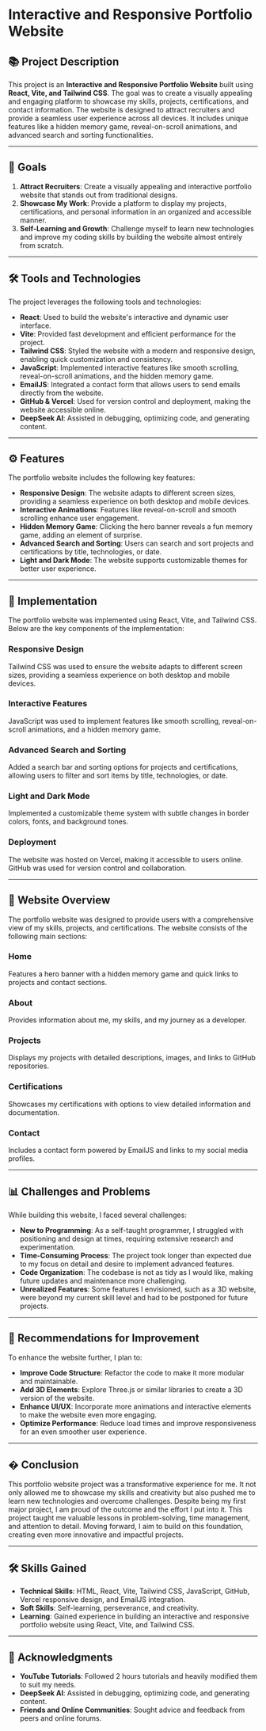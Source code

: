 # Interactive and Responsive Portfolio Website

## 📚 **Project Description**
This project is an **Interactive and Responsive Portfolio Website** built using **React, Vite, and Tailwind CSS**. The goal was to create a visually appealing and engaging platform to showcase my skills, projects, certifications, and contact information. The website is designed to attract recruiters and provide a seamless user experience across all devices. It includes unique features like a hidden memory game, reveal-on-scroll animations, and advanced search and sorting functionalities.

---

## 🎯 **Goals**
1. **Attract Recruiters**: Create a visually appealing and interactive portfolio website that stands out from traditional designs.
2. **Showcase My Work**: Provide a platform to display my projects, certifications, and personal information in an organized and accessible manner.
3. **Self-Learning and Growth**: Challenge myself to learn new technologies and improve my coding skills by building the website almost entirely from scratch.

---

## 🛠️ **Tools and Technologies**
The project leverages the following tools and technologies:
- **React**: Used to build the website's interactive and dynamic user interface.
- **Vite**: Provided fast development and efficient performance for the project.
- **Tailwind CSS**: Styled the website with a modern and responsive design, enabling quick customization and consistency.
- **JavaScript**: Implemented interactive features like smooth scrolling, reveal-on-scroll animations, and the hidden memory game.
- **EmailJS**: Integrated a contact form that allows users to send emails directly from the website.
- **GitHub & Vercel**: Used for version control and deployment, making the website accessible online.
- **DeepSeek AI**: Assisted in debugging, optimizing code, and generating content.

---

## ⚙️ **Features**
The portfolio website includes the following key features:
- **Responsive Design**: The website adapts to different screen sizes, providing a seamless experience on both desktop and mobile devices.
- **Interactive Animations**: Features like reveal-on-scroll and smooth scrolling enhance user engagement.
- **Hidden Memory Game**: Clicking the hero banner reveals a fun memory game, adding an element of surprise.
- **Advanced Search and Sorting**: Users can search and sort projects and certifications by title, technologies, or date.
- **Light and Dark Mode**: The website supports customizable themes for better user experience.

---

## 🧠 **Implementation**
The portfolio website was implemented using React, Vite, and Tailwind CSS. Below are the key components of the implementation:

### **Responsive Design**
Tailwind CSS was used to ensure the website adapts to different screen sizes, providing a seamless experience on both desktop and mobile devices.

### **Interactive Features**
JavaScript was used to implement features like smooth scrolling, reveal-on-scroll animations, and a hidden memory game.

### **Advanced Search and Sorting**
Added a search bar and sorting options for projects and certifications, allowing users to filter and sort items by title, technologies, or date.

### **Light and Dark Mode**
Implemented a customizable theme system with subtle changes in border colors, fonts, and background tones.

### **Deployment**
The website was hosted on Vercel, making it accessible to users online. GitHub was used for version control and collaboration.

---

## 🚀 **Website Overview**
The portfolio website was designed to provide users with a comprehensive view of my skills, projects, and certifications. The website consists of the following main sections:

### **Home**
Features a hero banner with a hidden memory game and quick links to projects and contact sections.

### **About**
Provides information about me, my skills, and my journey as a developer.

### **Projects**
Displays my projects with detailed descriptions, images, and links to GitHub repositories.

### **Certifications**
Showcases my certifications with options to view detailed information and documentation.

### **Contact**
Includes a contact form powered by EmailJS and links to my social media profiles.

---

## 📊 **Challenges and Problems**
While building this website, I faced several challenges:
- **New to Programming**: As a self-taught programmer, I struggled with positioning and design at times, requiring extensive research and experimentation.
- **Time-Consuming Process**: The project took longer than expected due to my focus on detail and desire to implement advanced features.
- **Code Organization**: The codebase is not as tidy as I would like, making future updates and maintenance more challenging.
- **Unrealized Features**: Some features I envisioned, such as a 3D website, were beyond my current skill level and had to be postponed for future projects.

---

## 📝 **Recommendations for Improvement**
To enhance the website further, I plan to:
- **Improve Code Structure**: Refactor the code to make it more modular and maintainable.
- **Add 3D Elements**: Explore Three.js or similar libraries to create a 3D version of the website.
- **Enhance UI/UX**: Incorporate more animations and interactive elements to make the website even more engaging.
- **Optimize Performance**: Reduce load times and improve responsiveness for an even smoother user experience.

---

## � **Conclusion**
This portfolio website project was a transformative experience for me. It not only allowed me to showcase my skills and creativity but also pushed me to learn new technologies and overcome challenges. Despite being my first major project, I am proud of the outcome and the effort I put into it. This project taught me valuable lessons in problem-solving, time management, and attention to detail. Moving forward, I aim to build on this foundation, creating even more innovative and impactful projects.

---

## 🛠️ **Skills Gained**
- **Technical Skills**: HTML, React, Vite, Tailwind CSS, JavaScript, GitHub, Vercel responsive design, and EmailJS integration.
- **Soft Skills**: Self-learning, perseverance, and creativity.
- **Learning**: Gained experience in building an interactive and responsive portfolio website using React, Vite, and Tailwind CSS.

---

## 🤝 **Acknowledgments**
- **YouTube Tutorials**: Followed 2 hours tutorials and heavily modified them to suit my needs.
- **DeepSeek AI**: Assisted in debugging, optimizing code, and generating content.
- **Friends and Online Communities**: Sought advice and feedback from peers and online forums.
